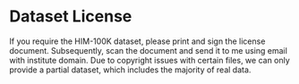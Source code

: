# Dataset License

If you require the HIM-100K dataset, please print and sign the license document. Subsequently, scan the document and send it to me using email with institute domain. Due to copyright issues with certain files, we can only provide a partial dataset, which includes the majority of real data.
